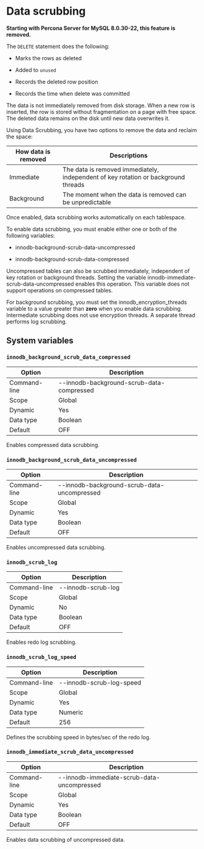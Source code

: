 # Data scrubbing

**Starting with Percona Server for MySQL 8.0.30-22, this feature is removed.**

The `DELETE` statement does the following:


* Marks the rows as deleted


* Added to `unused`


* Records the deleted row position


* Records the time when delete was committed

The data is not immediately removed from disk storage. When a new row is inserted, the row is stored without fragmentation on a page with free space. The deleted data remains on the disk until new data overwrites it.

Using Data Scrubbing, you have two options to remove the data and reclaim the space:

| How data is removed | Descriptions                                                                       |
|---------------------|------------------------------------------------------------------------------------|
| Immediate           | The data is removed immediately, independent of key rotation or background threads |
| Background          | The moment when the data is removed can be unpredictable                           |


Once enabled, data scrubbing works automatically on each tablespace.

To enable data scrubbing, you must enable either one or both of the following variables:

* innodb-background-scrub-data-uncompressed

* innodb-background-scrub-data-compressed

Uncompressed tables can also be scrubbed immediately, independent of key
rotation or background threads. Setting the variable
innodb-immediate-scrub-data-uncompressed enables this operation. This variable does not support operations on compressed tables.

For background scrubbing, you must set the innodb_encryption_threads variable to a value greater than **zero** when you enable data scrubbing. Intermediate scrubbing does not use encryption threads. A separate thread performs log scrubbing.

## System variables

### `innodb_background_scrub_data_compressed`

| Option       | Description                               |
|--------------|-------------------------------------------|
| Command-line | --innodb-background-scrub-data-compressed |
| Scope        | Global                                    |
| Dynamic      | Yes                                       |
| Data type    | Boolean                                   |
| Default      | OFF                                       |

Enables compressed data scrubbing.

### `innodb_background_scrub_data_uncompressed`

| Option       | Description                                 |
|--------------|---------------------------------------------|
| Command-line | --innodb-background-scrub-data-uncompressed |
| Scope        | Global                                      |
| Dynamic      | Yes                                         |
| Data type    | Boolean                                     |
| Default      | OFF                                         |


Enables uncompressed data scrubbing.

### `innodb_scrub_log`

| Option       | Description        |
|--------------|--------------------|
| Command-line | --innodb-scrub-log |
| Scope        | Global             |
| Dynamic      | No                 |
| Data type    | Boolean            |
| Default      | OFF                |

Enables redo log scrubbing.

### `innodb_scrub_log_speed`

| Option       | Description              |
|--------------|--------------------------|
| Command-line | --innodb-scrub-log-speed |
| Scope        | Global                   |
| Dynamic      | Yes                      |
| Data type    | Numeric                  |
| Default      | 256                      |

Defines the scrubbing speed in bytes/sec of the redo log.

### `innodb_immediate_scrub_data_uncompressed`

| Option       | Description                                |
|--------------|--------------------------------------------|
| Command-line | --innodb-immediate-scrub-data-uncompressed |
| Scope        | Global                                     |
| Dynamic      | Yes                                        |
| Data type    | Boolean                                    |
| Default      | OFF                                        |

Enables data scrubbing of uncompressed data.
